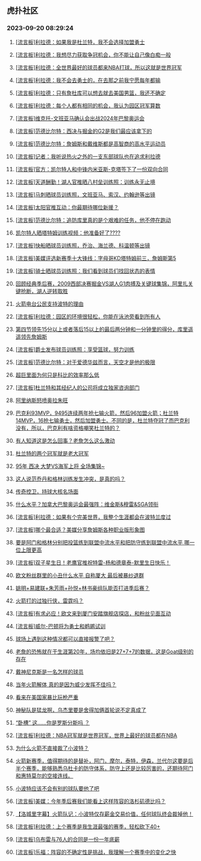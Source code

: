 ## 虎扑社区 
### 2023-09-20 08:29:24

1. [[流言板]利拉德：如果我是杜兰特，我不会选择加盟勇士](https://bbs.hupu.com/62163063.html)

2. [[流言板]利拉德：我想尽力获取争冠机会，你不能让自己像白痴一般](https://bbs.hupu.com/62162876.html)

3. [[流言板]利拉德：全世界最好的球员都来NBA打球，所以这就是世界冠军](https://bbs.hupu.com/62161310.html)

4. [[流言板]利拉德：我不会去勇士的，在去那之前我宁愿每年都输](https://bbs.hupu.com/62161012.html)

5. [[流言板]利拉德：只有詹杜库可以想去就去美国男篮，我还不确定](https://bbs.hupu.com/62160780.html)

6. [[流言板]利拉德：每个人都有相同的机会，我认为园区冠军算数](https://bbs.hupu.com/62160976.html)

7. [[流言板]维克托-文班亚马确认会出战2024年巴黎奥运会](https://bbs.hupu.com/62160331.html)

8. [[流言板]范德比尔特：西决与掘金的G2是我们最应该拿下的](https://bbs.hupu.com/62160670.html)

9. [[流言板]范德比尔特：詹姆斯和戴维斯都是高智商的高水平运动员](https://bbs.hupu.com/62161248.html)

10. [[流言板]记者：我听说热火之外的一支东部球队也在追求利拉德](https://bbs.hupu.com/62161610.html)

11. [[流言板]官方：凯尔特人和中锋内米亚斯-克塔签下了一份双向合同](https://bbs.hupu.com/62162887.html)

12. [[流言板]天道酬勤！湖人官推晒八村垒训练照：训练永无止境](https://bbs.hupu.com/62163160.html)

13. [[流言板]马刺晒球员训练照，文班亚马、索汉、约翰逊等出镜](https://bbs.hupu.com/62162865.html)

14. [[流言板]太阳官推互动：你最期待哪位新援？](https://bbs.hupu.com/62162778.html)

15. [[流言板]范德比尔特：追防库里真的是个艰难的任务，他不停在跑动](https://bbs.hupu.com/62160550.html)

16. [凯尔特人晒塔特姆训练视频：他准备好了????](https://bbs.hupu.com/62162810.html)

17. [[流言板]快船晒球员训练照，乔治、海兰德、科温顿等出镜](https://bbs.hupu.com/62162845.html)

18. [[流言板]美媒评选新赛季十大锋线：字母哥KD塔特姆前三，詹姆斯第5](https://bbs.hupu.com/62161123.html)

19. [[流言板]骑士晒球员训练照：我们看到球员们找回状态的表情](https://bbs.hupu.com/62162829.html)

20. [回顾经典季后赛，2009西部决赛掘金VS湖人G1肉搏及关键球集锦，阿里扎关键抢断，湖人逆转取胜](https://bbs.hupu.com/62157893.html)

21. [火箭电台公民支持波特的理由](https://bbs.hupu.com/62162783.html)

22. [[流言板]利拉德：园区的环境很轻松，你能在泳池旁看到所有人](https://bbs.hupu.com/62161028.html)

23. [第四节领先15分以上或者落后15以上的最后两分钟和一分钟里的得分，库里遥遥领先詹姆斯](https://bbs.hupu.com/62162755.html)

24. [[流言板]爵士发布球员训练照：享受篮球，努力训练](https://bbs.hupu.com/62162791.html)

25. [[流言板]范德比尔特：对于爱德华兹而言，天空才是他的极限](https://bbs.hupu.com/62161004.html)

26. [超巨里面为何只是科比的效率那么低](https://bbs.hupu.com/62163091.html)

27. [[流言板]杜兰特和其经纪人的公司将成立独家咨询部门](https://bbs.hupu.com/62161534.html)

28. [阿里纳斯怒喷奥拉朱旺](https://bbs.hupu.com/62162966.html)

29. [巴克利93MVP，9495连续两年抢七输火箭，然后96加盟火箭；杜兰特14MVP，16抢七输勇士，然后加盟勇士。不同的是，杜兰特夺冠了而巴克利没有，所以，巴克利有啥资格嘲笑杜兰特的？](https://bbs.hupu.com/62162773.html)

30. [有人知道这是怎么回事？老詹怎么这么激动](https://bbs.hupu.com/62163019.html)

31. [杜兰特的两个冠军就是老大冠军](https://bbs.hupu.com/62162983.html)

32. [95年 西决 大梦VS海军上将 全场集锦~](https://bbs.hupu.com/62159957.html)

33. [这人说范乔丹和格林训练发生冲突，是真的吗？](https://bbs.hupu.com/62159878.html)

34. [传奇控卫，持球大核名场面](https://bbs.hupu.com/62160003.html)

35. [什么水平？加拿大巴黎奥运会最强阵：维金斯&穆雷&SGA领衔](https://bbs.hupu.com/62162228.html)

36. [[流言板]利拉德：如果有个完美世界，我整个生涯都会在波特兰度过](https://bbs.hupu.com/62160789.html)

37. [[流言板]哪个最合适？美媒分享詹姆斯各种职业版形象图](https://bbs.hupu.com/62157638.html)

38. [要是阿门和格林分别把投篮练到联盟中流水平和把防守练到联盟中流水平 哪一位上限更高](https://bbs.hupu.com/62160886.html)

39. [[流言板]双子星生日！老鹰官推祝特雷-杨和德章泰-默里生日快乐！](https://bbs.hupu.com/62161177.html)

40. [欧文粉丝群里的小丑什么水平 自称厦大 最后被暴纱退群](https://bbs.hupu.com/62159469.html)

41. [姚明+易建联+朱芳雨+孙悦+林书豪组队能否打进季后赛？](https://bbs.hupu.com/62159911.html)

42. [火箭打的过独行侠，雷霆吗？](https://bbs.hupu.com/62160243.html)

43. [[流言板]有求必应！欧文来到厦门安踏旗舰店探店，和粉丝见面互动](https://bbs.hupu.com/62158902.html)

44. [[流言板]威尔-巴顿将为勇士和鹈鹕试训](https://bbs.hupu.com/62156474.html)

45. [球场上遇到这种情况都可以直接报警了吧？](https://bbs.hupu.com/62160216.html)

46. [老詹的恐怖就在于生涯第20年，场均依旧是27+7+7的数据，这是Goat级别的存在](https://bbs.hupu.com/62160926.html)

47. [戴神尼克斯是一名怎样的球员](https://bbs.hupu.com/62160384.html)

48. [当年火箭解体 真的是因为威少发挥不佳吗？](https://bbs.hupu.com/62161840.html)

49. [看来在美国家暴比玩枪严重](https://bbs.hupu.com/62161300.html)

50. [神秘队是猛龙啊，乌杰里要是舍得加俩首轮说不定真成了](https://bbs.hupu.com/62162447.html)

51. [“卧槽”  这……你是罗斯分斯吗 ？](https://bbs.hupu.com/62156862.html)

52. [[流言板]利拉德：NBA冠军就是世界冠军，世界上最好的球员都在NBA](https://bbs.hupu.com/62158001.html)

53. [为什么火箭不直接裁了小波特？](https://bbs.hupu.com/62161793.html)

54. [火箭新赛季，值得期待的是替补，阿门，摩尔，泰特，伊森，兰代尔这要是后半个赛季，能够熟悉乌杜卡的防守体系，防守上还是比较厉害的，还期待阿门和惠特莫尔的空接连线。](https://bbs.hupu.com/62160597.html)

55. [小波特应该不会有别的球队要他了吧](https://bbs.hupu.com/62159995.html)

56. [[流言板]美媒：今年季后赛我们能看上这样阵容的洛杉矶德比吗？](https://bbs.hupu.com/62159225.html)

57. [【洛城里字幕】火箭队记：小波特仅存薪金交易价值，任何球队终会裁掉他！](https://bbs.hupu.com/62159680.html)

58. [[流言板]利拉德：上个赛季是我生涯最强的赛季，轻松砍下40+](https://bbs.hupu.com/62157823.html)

59. [[流言板]乌布雷与76人的合同是一份一年底薪](https://bbs.hupu.com/62156042.html)

60. [[流言板]乐福：阵容的不确定性是挑战，我理解一个赛季中的变化之快](https://bbs.hupu.com/62161517.html)

